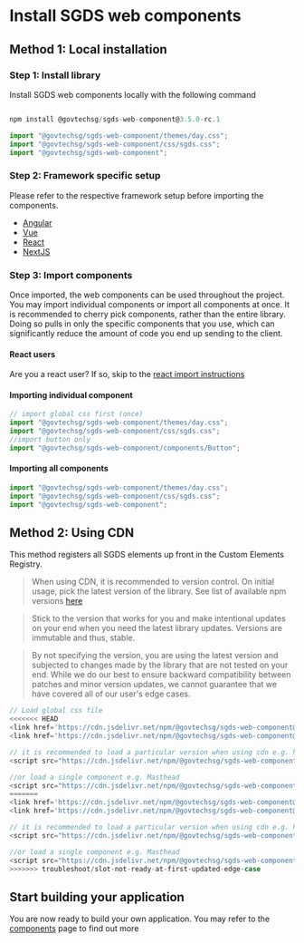 # Install SGDS web components

## Method 1: Local installation

### Step 1: Install library

Install SGDS web components locally with the following command

```js

npm install @govtechsg/sgds-web-component@3.5.0-rc.1

```

```js
import "@govtechsg/sgds-web-component/themes/day.css";
import "@govtechsg/sgds-web-component/css/sgds.css";
import "@govtechsg/sgds-web-component";
```

### Step 2: Framework specific setup

Please refer to the respective framework setup before importing the components.

- [Angular](/docs/frameworks-angular--docs)
- [Vue](/docs/frameworks-vue--docs)
- [React](/docs/frameworks-react--docs)
- [NextJS](/docs/frameworks-nextjs--docs)

### Step 3: Import components

Once imported, the web components can be used throughout the project. You may import individual components or import all components at once. It is recommended to cherry pick components, rather than the entire library. Doing so pulls in only the specific components that you use, which can significantly reduce the amount of code you end up sending to the client.

#### React users

Are you a react user? If so, skip to the <a href="/docs/frameworks-react--docs#importing-the-library" target="_self">react import instructions </a>

#### Importing individual component

```js
// import global css first (once)
import "@govtechsg/sgds-web-component/themes/day.css";
import "@govtechsg/sgds-web-component/css/sgds.css";
//import button only
import "@govtechsg/sgds-web-component/components/Button";
```

#### Importing all components

```js
import "@govtechsg/sgds-web-component/themes/day.css";
import "@govtechsg/sgds-web-component/css/sgds.css";
import "@govtechsg/sgds-web-component";
```

## Method 2: Using CDN

This method registers all SGDS elements up front in the Custom Elements Registry.

> When using CDN, it is recommended to version control. On initial usage, pick the latest version of the library. See list of available npm versions [here](https://www.npmjs.com/package/@govtechsg/sgds-web-component?activeTab=versions)

> Stick to the version that works for you and make intentional updates on your end when you need the latest library updates. Versions are immutable and thus, stable.

> By not specifying the version, you are using the latest version and subjected to changes made by the library that are not tested on your end. While we do our best to ensure backward compatibility between patches and minor version updates, we cannot guarantee that we have covered all of our user's edge cases.

```js
// Load global css file
<<<<<<< HEAD
<link href='https://cdn.jsdelivr.net/npm/@govtechsg/sgds-web-component@3.5.0-rc.1/themes/day.css' rel='stylesheet' type='text/css' />
<link href='https://cdn.jsdelivr.net/npm/@govtechsg/sgds-web-component@3.5.0-rc.1/css/sgds.css' rel='stylesheet' type='text/css' />

// it is recommended to load a particular version when using cdn e.g. https://cdn.jsdelivr.net/npm/@govtechsg/sgds-web-component@1.0.2
<script src="https://cdn.jsdelivr.net/npm/@govtechsg/sgds-web-component@3.5.0-rc.1" async crossorigin="anonymous" integrity="sha384-mKIYpzWb7cwFCSMPvrwJmPejN02ijNywueWS5u9QbTQhfsnxIjSTA6wMW26BsLiX"></script>

//or load a single component e.g. Masthead
<script src="https://cdn.jsdelivr.net/npm/@govtechsg/sgds-web-component@3.5.0-rc.1/components/Masthead/index.umd.js" async crossorigin="anonymous" integrity="sha384-TvoOvC8GEsYB8euEB27aPJTOx+cVYWZAk+YVJx6QzefK9ZpLfSmYQNRuJYR3j9pn"></script>
=======
<link href='https://cdn.jsdelivr.net/npm/@govtechsg/sgds-web-component@3.5.0/themes/day.css' rel='stylesheet' type='text/css' />
<link href='https://cdn.jsdelivr.net/npm/@govtechsg/sgds-web-component@3.5.0/css/sgds.css' rel='stylesheet' type='text/css' />

// it is recommended to load a particular version when using cdn e.g. https://cdn.jsdelivr.net/npm/@govtechsg/sgds-web-component@1.0.2
<script src="https://cdn.jsdelivr.net/npm/@govtechsg/sgds-web-component@3.5.0" async></script>

//or load a single component e.g. Masthead
<script src="https://cdn.jsdelivr.net/npm/@govtechsg/sgds-web-component@3.5.0/components/Masthead/index.umd.js" async></script>
>>>>>>> troubleshoot/slot-not-ready-at-first-updated-edge-case

```

## Start building your application

You are now ready to build your own application. You may refer to the <a href="/docs/components-accordion--docs" target="_self">components</a> page to find out more
